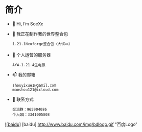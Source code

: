 # 简介
- 👋 Hi, I’m SoeXe
- 👀 我正在制作我的世界整合包

      1.21.1Neoforge整合包（大饼🫓）
- 💞️ 个人运营的服务器

      AYW-1.21.4生电服
- 📫 我的邮箱

      shouyixue1@gamil.com
      maoshou121@icloud.com
- 🐧 联系方式

      交流群：965904086
      个人QQ：3341005808

[![baidu]]([http://baidu.com](https://space.bilibili.com/401832715?spm_id_from=333.1007.0.0))  
[baidu]:http://www.baidu.com/img/bdlogo.gif "百度Logo"

